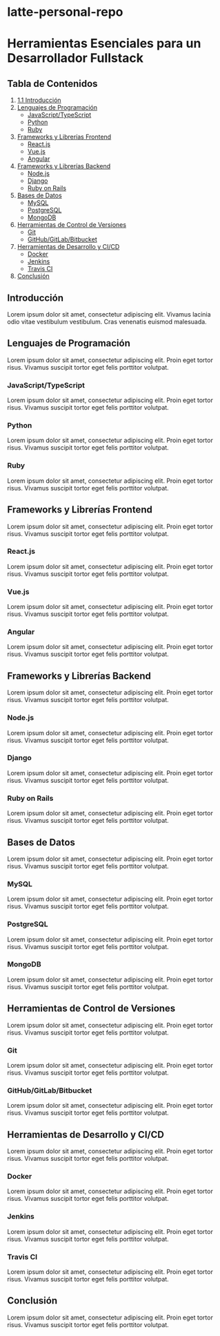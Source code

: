# latte-personal-repo

# Herramientas Esenciales para un Desarrollador Fullstack

## Tabla de Contenidos
1. [1.1 Introducción](#1.1-Introducción)
2. [Lenguajes de Programación](#lenguajes-de-programación)
   - [JavaScript/TypeScript](#javascripttypescript)
   - [Python](#python)
   - [Ruby](#ruby)
3. [Frameworks y Librerías Frontend](#frameworks-y-librerías-frontend)
   - [React.js](#reactjs)
   - [Vue.js](#vuejs)
   - [Angular](#angular)
4. [Frameworks y Librerías Backend](#frameworks-y-librerías-backend)
   - [Node.js](#nodejs)
   - [Django](#django)
   - [Ruby on Rails](#ruby-on-rails)
5. [Bases de Datos](#bases-de-datos)
   - [MySQL](#mysql)
   - [PostgreSQL](#postgresql)
   - [MongoDB](#mongodb)
6. [Herramientas de Control de Versiones](#herramientas-de-control-de-versiones)
   - [Git](#git)
   - [GitHub/GitLab/Bitbucket](#githubgitlabbitbucket)
7. [Herramientas de Desarrollo y CI/CD](#herramientas-de-desarrollo-y-cicd)
   - [Docker](#docker)
   - [Jenkins](#jenkins)
   - [Travis CI](#travis-ci)
8. [Conclusión](#conclusión)

## Introducción

Lorem ipsum dolor sit amet, consectetur adipiscing elit. Vivamus lacinia odio vitae vestibulum vestibulum. Cras venenatis euismod malesuada.

## Lenguajes de Programación

Lorem ipsum dolor sit amet, consectetur adipiscing elit. Proin eget tortor risus. Vivamus suscipit tortor eget felis porttitor volutpat.

### JavaScript/TypeScript

Lorem ipsum dolor sit amet, consectetur adipiscing elit. Proin eget tortor risus. Vivamus suscipit tortor eget felis porttitor volutpat.

### Python

Lorem ipsum dolor sit amet, consectetur adipiscing elit. Proin eget tortor risus. Vivamus suscipit tortor eget felis porttitor volutpat.

### Ruby

Lorem ipsum dolor sit amet, consectetur adipiscing elit. Proin eget tortor risus. Vivamus suscipit tortor eget felis porttitor volutpat.

## Frameworks y Librerías Frontend

Lorem ipsum dolor sit amet, consectetur adipiscing elit. Proin eget tortor risus. Vivamus suscipit tortor eget felis porttitor volutpat.

### React.js

Lorem ipsum dolor sit amet, consectetur adipiscing elit. Proin eget tortor risus. Vivamus suscipit tortor eget felis porttitor volutpat.

### Vue.js

Lorem ipsum dolor sit amet, consectetur adipiscing elit. Proin eget tortor risus. Vivamus suscipit tortor eget felis porttitor volutpat.

### Angular

Lorem ipsum dolor sit amet, consectetur adipiscing elit. Proin eget tortor risus. Vivamus suscipit tortor eget felis porttitor volutpat.

## Frameworks y Librerías Backend

Lorem ipsum dolor sit amet, consectetur adipiscing elit. Proin eget tortor risus. Vivamus suscipit tortor eget felis porttitor volutpat.

### Node.js

Lorem ipsum dolor sit amet, consectetur adipiscing elit. Proin eget tortor risus. Vivamus suscipit tortor eget felis porttitor volutpat.

### Django

Lorem ipsum dolor sit amet, consectetur adipiscing elit. Proin eget tortor risus. Vivamus suscipit tortor eget felis porttitor volutpat.

### Ruby on Rails

Lorem ipsum dolor sit amet, consectetur adipiscing elit. Proin eget tortor risus. Vivamus suscipit tortor eget felis porttitor volutpat.

## Bases de Datos

Lorem ipsum dolor sit amet, consectetur adipiscing elit. Proin eget tortor risus. Vivamus suscipit tortor eget felis porttitor volutpat.

### MySQL

Lorem ipsum dolor sit amet, consectetur adipiscing elit. Proin eget tortor risus. Vivamus suscipit tortor eget felis porttitor volutpat.

### PostgreSQL

Lorem ipsum dolor sit amet, consectetur adipiscing elit. Proin eget tortor risus. Vivamus suscipit tortor eget felis porttitor volutpat.

### MongoDB

Lorem ipsum dolor sit amet, consectetur adipiscing elit. Proin eget tortor risus. Vivamus suscipit tortor eget felis porttitor volutpat.

## Herramientas de Control de Versiones

Lorem ipsum dolor sit amet, consectetur adipiscing elit. Proin eget tortor risus. Vivamus suscipit tortor eget felis porttitor volutpat.

### Git

Lorem ipsum dolor sit amet, consectetur adipiscing elit. Proin eget tortor risus. Vivamus suscipit tortor eget felis porttitor volutpat.

### GitHub/GitLab/Bitbucket

Lorem ipsum dolor sit amet, consectetur adipiscing elit. Proin eget tortor risus. Vivamus suscipit tortor eget felis porttitor volutpat.

## Herramientas de Desarrollo y CI/CD

Lorem ipsum dolor sit amet, consectetur adipiscing elit. Proin eget tortor risus. Vivamus suscipit tortor eget felis porttitor volutpat.

### Docker

Lorem ipsum dolor sit amet, consectetur adipiscing elit. Proin eget tortor risus. Vivamus suscipit tortor eget felis porttitor volutpat.

### Jenkins

Lorem ipsum dolor sit amet, consectetur adipiscing elit. Proin eget tortor risus. Vivamus suscipit tortor eget felis porttitor volutpat.

### Travis CI

Lorem ipsum dolor sit amet, consectetur adipiscing elit. Proin eget tortor risus. Vivamus suscipit tortor eget felis porttitor volutpat.

## Conclusión

Lorem ipsum dolor sit amet, consectetur adipiscing elit. Proin eget tortor risus. Vivamus suscipit tortor eget felis porttitor volutpat.
